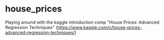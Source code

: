 # house_prices
Playing around with the kaggle introduction comp "House Prices: Advanced Regression Techniques" (https://www.kaggle.com/c/house-prices-advanced-regression-techniques/)
